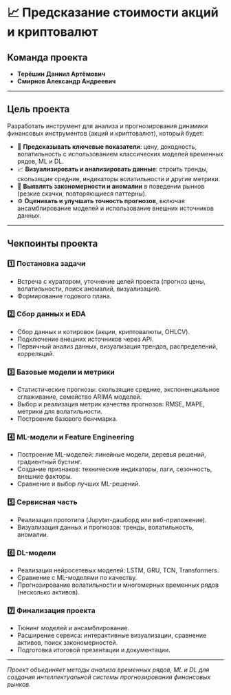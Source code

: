 # 📈 Предсказание стоимости акций и криптовалют  

## Команда проекта
- **Терёшин Даниил Артёмович**  
- **Смирнов Александр Андреевич**

---

## Цель проекта
Разработать инструмент для анализа и прогнозирования динамики финансовых инструментов (акций и криптовалют), который будет:  

- 🔮 **Предсказывать ключевые показатели**: цену, доходность, волатильность с использованием классических моделей временных рядов, ML и DL.  
- 📈 **Визуализировать и анализировать данные**: строить тренды, скользящие средние, индикаторы волатильности и другие метрики.  
- 🧮 **Выявлять закономерности и аномалии** в поведении рынков (резкие скачки, повторяющиеся паттерны).  
- ⚙️ **Оценивать и улучшать точность прогнозов**, включая ансамблирование моделей и использование внешних источников данных.  

---

## Чекпоинты проекта  

### 1️⃣ Постановка задачи  
- Встреча с куратором, уточнение целей проекта (прогноз цены, волатильности, поиск аномалий, визуализация).  
- Формирование годового плана.  

### 2️⃣ Сбор данных и EDA  
- Сбор данных и котировок (акции, криптовалюты, OHLCV).  
- Подключение внешних источников через API.  
- Первичный анализ данных, визуализация трендов, распределений, корреляций.  

### 3️⃣ Базовые модели и метрики  
- Статистические прогнозы: скользящие средние, экспоненциальное сглаживание, семейство ARIMA моделей.  
- Выбор и реализация метрик качества прогнозов: RMSE, MAPE, метрики для волатильности.  
- Построение базового бенчмарка.  

### 4️⃣ ML-модели и Feature Engineering  
- Построение ML-моделей: линейные модели, деревья решений, градиентный бустинг.  
- Создание признаков: технические индикаторы, лаги, сезонность, внешние факторы.  
- Сравнение и выбор лучших ML-решений.  

### 5️⃣ Сервисная часть  
- Реализация прототипа (Jupyter-дашборд или веб-приложение).  
- Визуализация данных и прогнозов: тренды, волатильность, аномалии.  

### 6️⃣ DL-модели  
- Реализация нейросетевых моделей: LSTM, GRU, TCN, Transformers.  
- Сравнение с ML-моделями по качеству.  
- Прогнозирование волатильности и многомерных временных рядов (несколько активов).  

### 7️⃣ Финализация проекта  
- Тюнинг моделей и ансамблирование.  
- Расширение сервиса: интерактивные визуализации, сравнение активов, поиск закономерностей.  
- Подготовка итоговой презентации и документации.  

---

_Проект объединяет методы анализа временных рядов, ML и DL для создания интеллектуальной системы прогнозирования финансовых рынков._  

